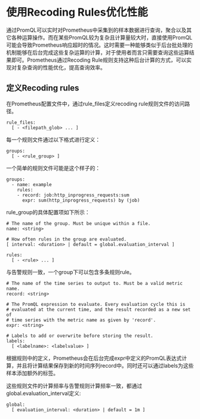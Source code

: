 # 使用Recoding Rules优化性能

通过PromQL可以实时对Prometheus中采集到的样本数据进行查询，聚合以及其它各种运算操作。而在某些PromQL较为复杂且计算量较大时，直接使用PromQL可能会导致Prometheus响应超时的情况。这时需要一种能够类似于后台批处理的机制能够在后台完成这些复杂运算的计算，对于使用者而言只需要查询这些运算结果即可。Prometheus通过Recoding Rule规则支持这种后台计算的方式，可以实现对复杂查询的性能优化，提高查询效率。

## 定义Recoding rules

在Prometheus配置文件中，通过rule\_files定义recoding rule规则文件的访问路径。

```text
rule_files:
  [ - <filepath_glob> ... ]
```

每一个规则文件通过以下格式进行定义：

```text
groups:
  [ - <rule_group> ]
```

一个简单的规则文件可能是这个样子的：

```text
groups:
  - name: example
    rules:
    - record: job:http_inprogress_requests:sum
      expr: sum(http_inprogress_requests) by (job)
```

rule\_group的具体配置项如下所示：

```text
# The name of the group. Must be unique within a file.
name: <string>

# How often rules in the group are evaluated.
[ interval: <duration> | default = global.evaluation_interval ]

rules:
  [ - <rule> ... ]
```

与告警规则一致，一个group下可以包含多条规则rule。

```text
# The name of the time series to output to. Must be a valid metric name.
record: <string>

# The PromQL expression to evaluate. Every evaluation cycle this is
# evaluated at the current time, and the result recorded as a new set of
# time series with the metric name as given by 'record'.
expr: <string>

# Labels to add or overwrite before storing the result.
labels:
  [ <labelname>: <labelvalue> ]
```

根据规则中的定义，Prometheus会在后台完成expr中定义的PromQL表达式计算，并且将计算结果保存到新的时间序列record中。同时还可以通过labels为这些样本添加额外的标签。

这些规则文件的计算频率与告警规则计算频率一致，都通过global.evaluation\_interval定义:

```text
global:
  [ evaluation_interval: <duration> | default = 1m ]
```

